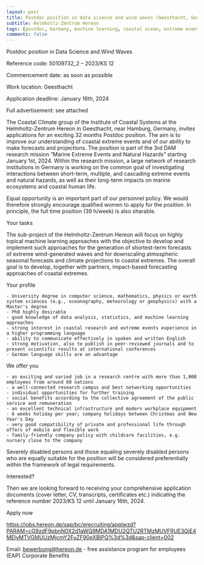 ```yaml
---
layout: post
title: Postdoc position in data science and wind waves (Geesthacht, Germany)
subtitle: Helmholtz-Zentrum Hereon
tags: [postdoc, Germany, machine learning, coastal ocean, extreme events]
comments: false
---
```

Postdoc position in Data Science and Wind Waves

Reference code: 50109732_2 – 2023/KS 12

Commencement date: as soon as possible

Work location: Geesthacht

Application deadline: January 16th, 2024

Full advertisement: see attached

The Coastal Climate group of the Institute of Coastal Systems at the Helmholtz-Zentrum Hereon in Geesthacht, near Hamburg, Germany, invites applications for an exciting 32 months Postdoc position. The aim is to improve our understanding of coastal extreme events and of our ability to make forecasts and projections. The position is part of the 3rd DAM research mission “Marine Extreme Events and Natural Hazards” starting January 1st, 2024. Within the research mission, a large network of research institutions in Germany is working on the common goal of investigating interactions between short-term, multiple, and cascading extreme events and natural hazards, as well as their long-term impacts on marine ecosystems and coastal human life.

Equal opportunity is an important part of our personnel policy. We would therefore strongly encourage qualified women to apply for the position. In principle, the full time position (39 h/week) is also sharable.

Your tasks

The sub-project of the Helmholtz-Zentrum Hereon will focus on highly topical machine learning approaches with the objective to develop and implement such approaches for the generation of shortest-term forecasts of extreme wind-generated waves and for downscaling atmospheric seasonal forecasts and climate projections to coastal extremes. The overall goal is to develop, together with partners, impact-based forecasting approaches of coastal extremes.

Your profile

    - University degree in computer science, mathematics, physics or earth system sciences (e.g., oceanography, meteorology or geophysics) with a Master's degree
    - PhD highly desirable
    - good knowledge of data analysis, statistics, and machine learning approaches
    - strong interest in coastal research and extreme events experience in a higher programming language
    - ability to communicate effectively in spoken and written English
    - strong motivation, also to publish in peer-reviewed journals and to present scientific results at international conferences
    - German language skills are an advantage

We offer you

    - an exciting and varied job in a research centre with more than 1,000 employees from around 60 nations
    - a well-connected research campus and best networking opportunities
    - individual opportunities for further training
    - social benefits according to the collective agreement of the public service and remuneration
    - an excellent technical infrastructure and modern workplace equipment
    - 6 weeks holiday per year; company holidays between Christmas and New Year's Day
    - very good compatibility of private and professional life through offers of mobile and flexible work
    - family-friendly company policy with childcare facilities, e.g. nursery close to the company

Severely disabled persons and those equaling severely disabled persons who are equally suitable for the position will be considered preferentially within the framework of legal requirements.

Interested?

Then we are looking forward to receiving your comprehensive application documents (cover letter, CV, transcripts, certificates etc.) indicating the reference number 2023/KS 12 until January 16th, 2024.

Apply now

https://jobs.hereon.de/sap/bc/erecruiting/applwzd?PARAM=cG9zdF9pbnN0X2d1aWQ9MDA1MDU2QTU2RTMzMUVFRUE3QjE4MEIyMTVGMUUzMjcmY2FuZF90eXBlPQ%3d%3d&sap-client=002

Email: bewerbung@hereon.de
    - free assistance program for employees (EAP) Corporate Benefits
